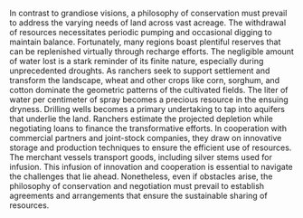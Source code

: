 In contrast to grandiose visions, a philosophy of conservation must prevail to address the varying needs of land across vast acreage. The withdrawal of resources necessitates periodic pumping and occasional digging to maintain balance. Fortunately, many regions boast plentiful reserves that can be replenished virtually through recharge efforts. The negligible amount of water lost is a stark reminder of its finite nature, especially during unprecedented droughts. As ranchers seek to support settlement and transform the landscape, wheat and other crops like corn, sorghum, and cotton dominate the geometric patterns of the cultivated fields. The liter of water per centimeter of spray becomes a precious resource in the ensuing dryness. Drilling wells becomes a primary undertaking to tap into aquifers that underlie the land. Ranchers estimate the projected depletion while negotiating loans to finance the transformative efforts. In cooperation with commercial partners and joint-stock companies, they draw on innovative storage and production techniques to ensure the efficient use of resources. The merchant vessels transport goods, including silver stems used for infusion. This infusion of innovation and cooperation is essential to navigate the challenges that lie ahead. Nonetheless, even if obstacles arise, the philosophy of conservation and negotiation must prevail to establish agreements and arrangements that ensure the sustainable sharing of resources.
